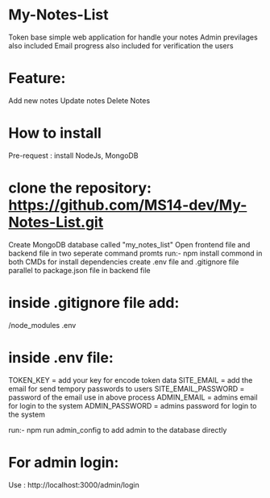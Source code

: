 # My-Notes-List

Token base simple web application for handle your notes
Admin previlages also included
Email progress also included for verification the users

# Feature:

Add new notes
Update notes
Delete Notes

# How to install

Pre-request : install NodeJs, MongoDB 

# clone the repository: https://github.com/MS14-dev/My-Notes-List.git
Create MongoDB database called "my_notes_list"
Open frontend file and backend file in two seperate command promts
run:- npm install commond in both CMDs for install dependencies
create .env file and .gitignore file parallel to package.json file in backend file

# inside .gitignore file add:
/node_modules
.env

# inside .env file:
TOKEN_KEY = add your key for encode token data
SITE_EMAIL = add the email for send tempory passwords to users
SITE_EMAIL_PASSWORD = password of the email use in above process
ADMIN_EMAIL = admins email for login to the system
ADMIN_PASSWORD = admins password for login to the system

run:- npm run admin_config to add admin to the database directly

# For admin login:
Use : http://localhost:3000/admin/login

